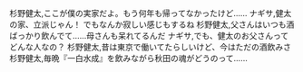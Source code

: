 杉野健太,ここが僕の実家だよ。もう何年も帰ってなかったけど……
ナギサ,健太の家、立派じゃん！ でもなんか寂しい感じもするね
杉野健太,父さんはいつも酒ばっかり飲んでて……母さんも呆れてるんだ
ナギサ,でも、健太のお父さんってどんな人なの？
杉野健太,昔は東京で働いてたらしいけど、今はただの酒飲みさ
杉野健太,毎晩『一白水成』を飲みながら秋田の魂がどうのって……
